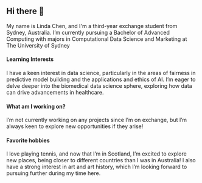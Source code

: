 ## Hi there 👋

My name is Linda Chen, and I'm a third-year exchange student from Sydney, Australia. I’m currently pursuing a Bachelor of Advanced Computing with majors in Computational Data Science and Marketing at The University of Sydney

#### Learning Interests 

I have a keen interest in data science, particularly in the areas of fairness in predictive model building and the applications and ethics of AI. I’m eager to delve deeper into the biomedical data science sphere, exploring how data can drive advancements in healthcare.

#### What am I working on?

I’m not currently working on any projects since I’m on exchange, but I’m always keen to explore new opportunities if they arise!

#### Favorite hobbies

I love playing tennis, and now that I’m in Scotland, I’m excited to explore new places, being closer to different countries than I was in Australia! I also have a strong interest in art and art history, which I’m looking forward to pursuing further during my time here.


<!--
**s2756138/s2756138** is a ✨ _special_ ✨ repository because its `README.md` (this file) appears on your GitHub profile.

Here are some ideas to get you started:

- 🔭 I’m currently working on ...
- 🌱 I’m currently learning ...
- 👯 I’m looking to collaborate on ...
- 🤔 I’m looking for help with ...
- 💬 Ask me about ...
- 📫 How to reach me: ...
- 😄 Pronouns: ...
- ⚡ Fun fact: ...
-->
